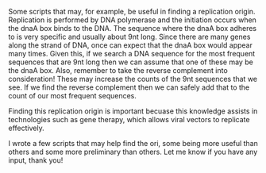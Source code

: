 Some scripts that may, for example, be useful in finding a replication origin. 
Replication is performed by DNA polymerase and the initiation occurs when  the dnaA box binds to the DNA. 
The sequence where the dnaA box adheres to is very specific and usually about 9nt long. Since there are many genes along the strand of DNA, once can expect that the dnaA
box would appear many times. Given this, if we search a DNA sequence for the most frequent sequences that are 9nt long then we can assume that one of these may be
the dnaA box. Also, remember to take the reverse complement into consideration! These may increase the counts of the 9nt sequences that we see. If we find the reverse complement then we can safely add that to the count of our most frequent sequences. 

Finding this replication origin is important becuase this knowledge assists in technologies such as gene therapy, which allows viral vectors to replicate effectively. 

I wrote a few scripts that may help find the ori, some being more useful than others and some more preliminary than others. Let me know if you have any input, thank you!
